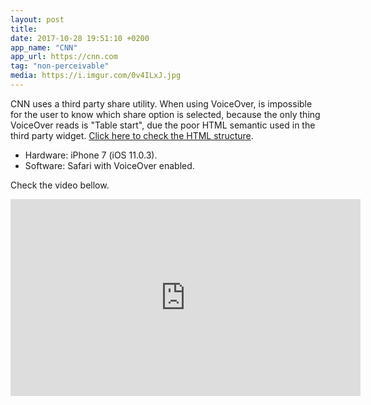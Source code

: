 ```yaml
---
layout: post
title:
date: 2017-10-28 19:51:10 +0200
app_name: "CNN"
app_url: https://cnn.com
tag: "non-perceivable"
media: https://i.imgur.com/0v4ILxJ.jpg
---
```


CNN uses a third party share utility. When using VoiceOver, is impossible for the user to know which share option is selected, because the only thing VoiceOver reads is "Table start", due the poor HTML semantic used in the third party widget. [Click here to check the HTML structure](https://gist.github.com/AgtLucas/a3295896ea6604886ab7e4807f3c95e3).

* Hardware: iPhone 7 (iOS 11.0.3).
* Software: Safari with VoiceOver enabled.

Check the video bellow.

<div class="post-video">
  <iframe width="560" height="315" src="https://www.youtube.com/embed/4L_quDQ_C04" frameborder="0" gesture="media" allowfullscreen></iframe>
</div>
